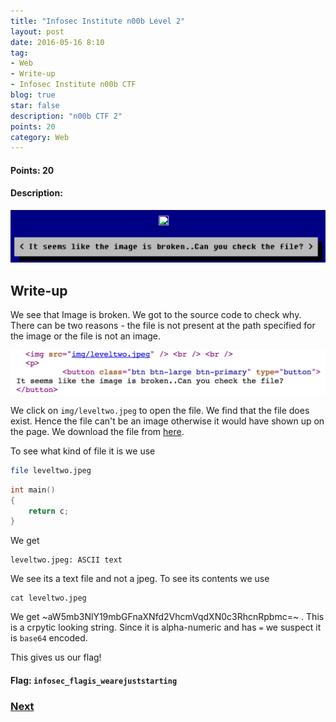 ```yaml
---
title: "Infosec Institute n00b Level 2"
layout: post
date: 2016-05-16 8:10
tag:
- Web
- Write-up
- Infosec Institute n00b CTF
blog: true
star: false
description: "n00b CTF 2"
points: 20
category: Web
---
```


#### Points: 20

#### Description:

![Markdowm Image][1]

[1]: /assets/images/infosecInstin00b/desc2.png

## Write-up

We see that Image is broken. We got to the source code to check why. There can be two reasons - the file is not present at the path specified for the image or the file is not an image.

![Markdowm Image][2]

[2]: /assets/images/infosecInstin00b/source2.png

We click on `img/leveltwo.jpeg` to open the file. We find that the file does exist. Hence the file can't be an image otherwise it would have shown up on the page. We download the file from [here](http://ctf.infosecinstitute.com/img/leveltwo.jpeg).

To see what kind of file it is we use

```bash
file leveltwo.jpeg
```

```cpp
int main()
{
	return c;
}
```

We get

```
leveltwo.jpeg: ASCII text
```

We see its a text file and not a jpeg. To see its contents we use

~~~~
cat leveltwo.jpeg
~~~~

We get ~aW5mb3NlY19mbGFnaXNfd2VhcmVqdXN0c3RhcnRpbmc=~ . This is a crpytic looking string. Since it is alpha-numeric and has `=` we suspect it is `base64` encoded.

This gives us our flag!

#### Flag: `infosec_flagis_wearejuststarting`

### [Next](/InfosecInsti2)
